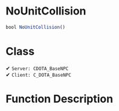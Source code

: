 # NoUnitCollision
```js	
bool NoUnitCollision()
```
# Class
✔ `Server: CDOTA_BaseNPC`  
✔ `Client: C_DOTA_BaseNPC`  

# Function Description

